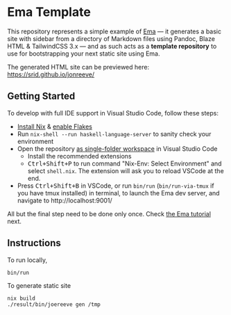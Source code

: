 # Ema Template

This repository represents a simple example of [Ema](https://ema.srid.ca/) — it generates a basic site with sidebar from a directory of Markdown files using Pandoc, Blaze HTML & TailwindCSS 3.x — and as such acts as a **template repository** to use for bootstrapping your next static site using Ema.

The generated HTML site can be previewed here: https://srid.github.io/jonreeve/

## Getting Started

To develop with full IDE support in Visual Studio Code, follow these steps:

- [Install Nix](https://nixos.org/download.html) & [enable Flakes](https://nixos.wiki/wiki/Flakes)
- Run `nix-shell --run haskell-language-server` to sanity check your environment 
- Open the repository [as single-folder workspace](https://code.visualstudio.com/docs/editor/workspaces#_singlefolder-workspaces) in Visual Studio Code
    - Install the recommended extensions
    - <kbd>Ctrl+Shift+P</kbd> to run command "Nix-Env: Select Environment" and select `shell.nix`. The extension will ask you to reload VSCode at the end.
- Press <kbd>Ctrl+Shift+B</kbd> in VSCode, or run `bin/run` (`bin/run-via-tmux` if you have tmux installed) in terminal, to launch the Ema dev server, and navigate to http://localhost:9001/

All but the final step need to be done only once. Check [the Ema tutorial](https://ema.srid.ca/start/tutorial) next.

## Instructions

To run locally,

```
bin/run
```

To generate static site

```
nix build
./result/bin/joereeve gen /tmp
```

